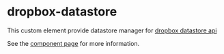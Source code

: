 dropbox-datastore
============

This custom element provide datastore manager for [dropbox datastore api](https://www.dropbox.com/developers/datastore/sdks/js)

See the [component page](http://kashiro.github.io/dropbox-datastore/components/dropbox-datastore/) for more information.

